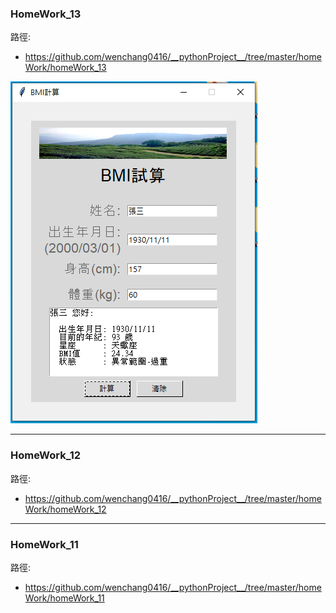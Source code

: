 
### HomeWork_13
路徑:
- https://github.com/wenchang0416/__pythonProject__/tree/master/homeWork/homeWork_13

![產生圖片](./homeWork_13/images/homework_13.PNG)

---
### HomeWork_12
路徑:
- https://github.com/wenchang0416/__pythonProject__/tree/master/homeWork/homeWork_12

---
### HomeWork_11
路徑:
- https://github.com/wenchang0416/__pythonProject__/tree/master/homeWork/homeWork_11